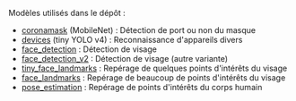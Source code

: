 Modèles utilisés dans le dépôt :
- [coronamask](https://github.com/luxonis/depthai-experiments/tree/master/gen2-coronamask) (MobileNet) : Détection de port ou non du masque
- [devices](https://github.com/luxonis/depthai-python/blob/main/examples/22_2_tiny_yolo_v4_device_side_decoding.py) (tiny YOLO v4) : Reconnaissance d'appareils divers
- [face_detection](https://github.com/luxonis/depthai-experiments/tree/master/gen2-triangulation) : Détection de visage
- [face_detection_v2](https://github.com/luxonis/depthai-experiments/tree/master/gen2-head-posture-detection) : Détection de visage (autre variante)
- [tiny_face_landmarks](https://github.com/luxonis/depthai-experiments/tree/master/gen2-triangulation) : Repérage de quelques points d'intérêts du visage
- [face_landmarks](https://github.com/luxonis/depthai-experiments/tree/master/gen2-head-posture-detection) : Repérage de beaucoup de points d'intérêts du visage
- [pose_estimation](https://github.com/luxonis/depthai-experiments/tree/master/gen2-human-pose) : Repérage de points d'intérêts du corps humain